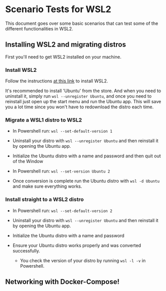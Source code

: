 # Scenario Tests for WSL2

This document goes over some basic scenarios that can test some of the different functionalities in WSL2. 

## Installing WSL2 and migrating distros

First you'll need to get WSL2 installed on your machine.

### Install WSL2

Follow the instructions [at this link](https://aka.ms/wsl2-install) to install WSL2.

It's recommended to install 'Ubuntu' from the store. And when you need to uninstall it, simply run `wsl --unregister Ubuntu`, and once you need to reinstall just open up the start menu and run the Ubuntu app. This will save you a lot time since you won't have to redownload the distro each time.

### Migrate a WSL1 distro to WSL2

- In Powershell run: 
   `wsl --set-default-version 1` 

- Uninstall your distro with `wsl --unregister Ubuntu` and then reinstall it by opening the Ubuntu app.

- Initialize the Ubuntu distro with a name and password and then quit out of the Window

- In Powershell run:
   `wsl --set-version Ubuntu 2`

- Once conversion is complete run the Ubuntu distro with `wsl -d Ubuntu` and make sure everything works.

### Install straight to a WSL2 distro

- In Powershell run: 
   `wsl --set-default-version 2`

- Uninstall your distro with `wsl --unregister Ubuntu` and then reinstall it by opening the Ubuntu app.

- Initialize the Ubuntu distro with a name and password

- Ensure your Ubuntu distro works properly and was converted successfully.
   - You check the version of your distro by running `wsl -l -v` in Powershell.

## Networking with Docker-Compose!

